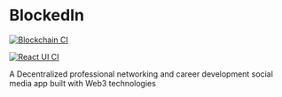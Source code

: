 # BlockedIn

[![Blockchain CI](https://github.com/JoseRodrigues443/blockedin/actions/workflows/blockchain.yaml/badge.svg)](https://github.com/JoseRodrigues443/blockedin/actions/workflows/blockchain.yaml)


[![React UI CI](https://github.com/JoseRodrigues443/blockedin/actions/workflows/ui.yaml/badge.svg)](https://github.com/JoseRodrigues443/blockedin/actions/workflows/ui.yaml)


A Decentralized professional networking and career development social media app built with Web3 technologies
